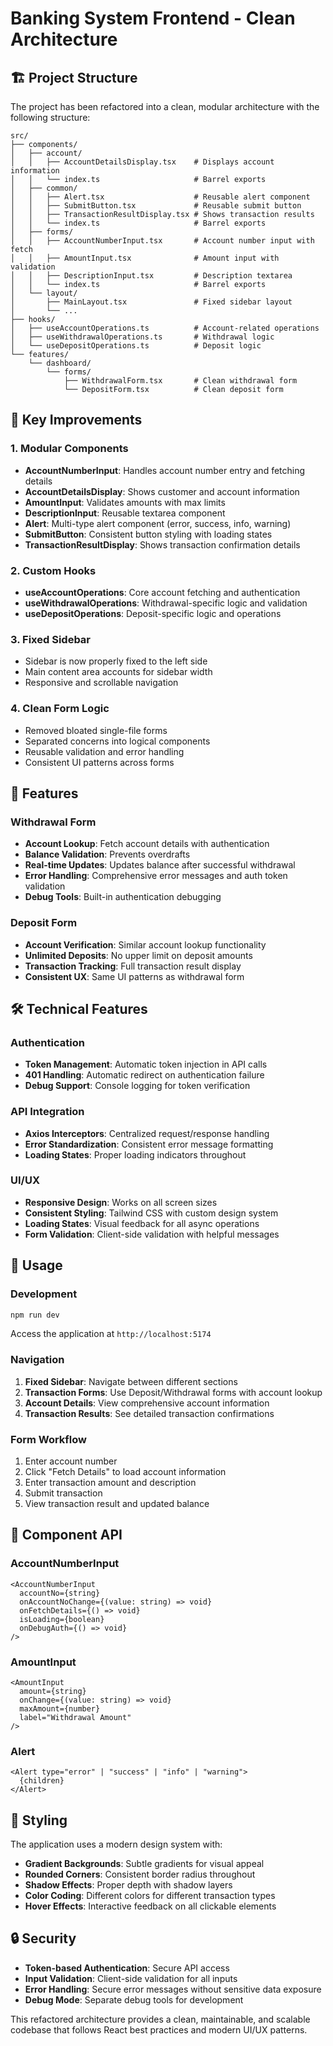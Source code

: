 # Banking System Frontend - Clean Architecture

## 🏗️ Project Structure

The project has been refactored into a clean, modular architecture with the following structure:

```
src/
├── components/
│   ├── account/
│   │   ├── AccountDetailsDisplay.tsx    # Displays account information
│   │   └── index.ts                     # Barrel exports
│   ├── common/
│   │   ├── Alert.tsx                    # Reusable alert component
│   │   ├── SubmitButton.tsx             # Reusable submit button
│   │   ├── TransactionResultDisplay.tsx # Shows transaction results
│   │   └── index.ts                     # Barrel exports
│   ├── forms/
│   │   ├── AccountNumberInput.tsx       # Account number input with fetch
│   │   ├── AmountInput.tsx              # Amount input with validation
│   │   ├── DescriptionInput.tsx         # Description textarea
│   │   └── index.ts                     # Barrel exports
│   └── layout/
│       ├── MainLayout.tsx               # Fixed sidebar layout
│       └── ...
├── hooks/
│   ├── useAccountOperations.ts          # Account-related operations
│   ├── useWithdrawalOperations.ts       # Withdrawal logic
│   └── useDepositOperations.ts          # Deposit logic
└── features/
    └── dashboard/
        └── forms/
            ├── WithdrawalForm.tsx       # Clean withdrawal form
            └── DepositForm.tsx          # Clean deposit form
```

## 🎯 Key Improvements

### 1. **Modular Components**
- **AccountNumberInput**: Handles account number entry and fetching details
- **AccountDetailsDisplay**: Shows customer and account information
- **AmountInput**: Validates amounts with max limits
- **DescriptionInput**: Reusable textarea component
- **Alert**: Multi-type alert component (error, success, info, warning)
- **SubmitButton**: Consistent button styling with loading states
- **TransactionResultDisplay**: Shows transaction confirmation details

### 2. **Custom Hooks**
- **useAccountOperations**: Core account fetching and authentication
- **useWithdrawalOperations**: Withdrawal-specific logic and validation
- **useDepositOperations**: Deposit-specific logic and operations

### 3. **Fixed Sidebar**
- Sidebar is now properly fixed to the left side
- Main content area accounts for sidebar width
- Responsive and scrollable navigation

### 4. **Clean Form Logic**
- Removed bloated single-file forms
- Separated concerns into logical components
- Reusable validation and error handling
- Consistent UI patterns across forms

## 🚀 Features

### Withdrawal Form
- **Account Lookup**: Fetch account details with authentication
- **Balance Validation**: Prevents overdrafts
- **Real-time Updates**: Updates balance after successful withdrawal
- **Error Handling**: Comprehensive error messages and auth token validation
- **Debug Tools**: Built-in authentication debugging

### Deposit Form
- **Account Verification**: Similar account lookup functionality
- **Unlimited Deposits**: No upper limit on deposit amounts
- **Transaction Tracking**: Full transaction result display
- **Consistent UX**: Same UI patterns as withdrawal form

## 🛠️ Technical Features

### Authentication
- **Token Management**: Automatic token injection in API calls
- **401 Handling**: Automatic redirect on authentication failure
- **Debug Support**: Console logging for token verification

### API Integration
- **Axios Interceptors**: Centralized request/response handling
- **Error Standardization**: Consistent error message formatting
- **Loading States**: Proper loading indicators throughout

### UI/UX
- **Responsive Design**: Works on all screen sizes
- **Consistent Styling**: Tailwind CSS with custom design system
- **Loading States**: Visual feedback for all async operations
- **Form Validation**: Client-side validation with helpful messages

## 📱 Usage

### Development
```bash
npm run dev
```
Access the application at `http://localhost:5174`

### Navigation
1. **Fixed Sidebar**: Navigate between different sections
2. **Transaction Forms**: Use Deposit/Withdrawal forms with account lookup
3. **Account Details**: View comprehensive account information
4. **Transaction Results**: See detailed transaction confirmations

### Form Workflow
1. Enter account number
2. Click "Fetch Details" to load account information
3. Enter transaction amount and description
4. Submit transaction
5. View transaction result and updated balance

## 🔧 Component API

### AccountNumberInput
```tsx
<AccountNumberInput
  accountNo={string}
  onAccountNoChange={(value: string) => void}
  onFetchDetails={() => void}
  isLoading={boolean}
  onDebugAuth={() => void}
/>
```

### AmountInput
```tsx
<AmountInput
  amount={string}
  onChange={(value: string) => void}
  maxAmount={number}
  label="Withdrawal Amount"
/>
```

### Alert
```tsx
<Alert type="error" | "success" | "info" | "warning">
  {children}
</Alert>
```

## 🎨 Styling

The application uses a modern design system with:
- **Gradient Backgrounds**: Subtle gradients for visual appeal
- **Rounded Corners**: Consistent border radius throughout
- **Shadow Effects**: Proper depth with shadow layers
- **Color Coding**: Different colors for different transaction types
- **Hover Effects**: Interactive feedback on all clickable elements

## 🔒 Security

- **Token-based Authentication**: Secure API access
- **Input Validation**: Client-side validation for all inputs
- **Error Handling**: Secure error messages without sensitive data exposure
- **Debug Mode**: Separate debug tools for development

This refactored architecture provides a clean, maintainable, and scalable codebase that follows React best practices and modern UI/UX patterns.
